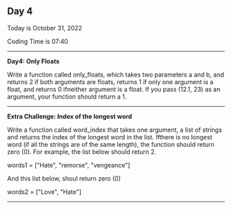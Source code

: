 <h2>Day 4</h2>
<p>Today is October 31, 2022</p>
<p>Coding Time is 07:40</p>
<hr/>
<p><b>Day4: Only Floats</b></p>
<p>Write a function called only_floats, which takes two
parameters a and b, and returns 2 if both arguments are floats,
returns 1 if only one argument is a float, and returns 0 ifneither 
argument is a float. If you pass (12.1, 23) as an argument, your
function should return a 1.</p>

<hr/>
<p><b>Extra Challenge: Index of the longest word</b></p>
<p>Write a function called word_index that takes one argument,
a list of strings and returns the index of the longest word in the
list. Ifthere is no longest word (if all the strings are of the same
length), the function should return zero (0). For example, the list
below should return 2.</p>
<p>words1 = ["Hate", "remorse", "vengeance"]</p>
<p>And this list below, shoul return zero (0)</p>
<p></p>words2 = ["Love", "Hate"]</p>

<hr/>